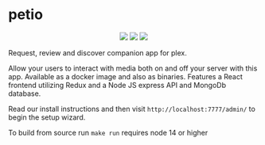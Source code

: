 # petio

<p align="center"><img src="https://img.shields.io/github/package-json/v/petio-team/petio/master?label=Latest">
<img src="https://img.shields.io/github/package-json/v/petio-team/petio/preview?label=Preview">
<img src="https://img.shields.io/github/package-json/v/petio-team/petio/dev?label=Development"></p>

Request, review and discover companion app for plex.

Allow your users to interact with media both on and off your server with this app. Available as a docker image and also as binaries. Features a React frontend utilizing Redux and a Node JS express API and MongoDb database.


Read our install instructions and then visit `http://localhost:7777/admin/` to begin the setup wizard.

To build from source run `make run` requires node 14 or higher

